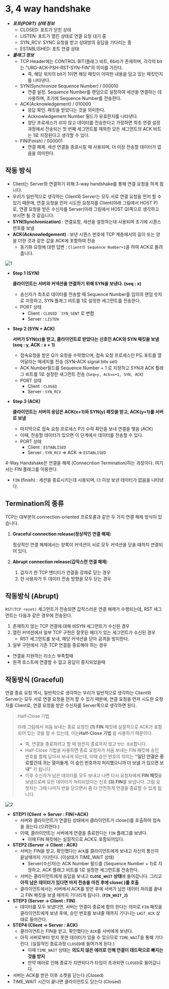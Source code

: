 # 3, 4 way handshake

- ***포트(PORT) 상태 정보***
    - CLOSED: 포트가 닫힌 상태
    - LISTEN: 포트가 열린 상태로 연결 요청 대기 중
    - SYN_RCV: SYNC 요청을 받고 상대방의 응답을 기다리는 중
    - ESTABLISHED: 포트 연결 상태
- ***플래그 정보***
    - TCP Header에는 CONTROL BIT(플래그 비트, 6bit)가 존재하며, 각각의 bit는 "URG-ACK-PSH-RST-SYN-FIN"의 의미를 가진다.
        - 즉, 해당 위치의 bit가 1이면 해당 패킷이 어떠한 내용을 담고 있는 패킷인지를 나타낸다.
    - SYN(Synchronize Sequence Number) / 000010
        - 연결 설정. Sequence Number를 랜덤으로 설정하여 세션을 연결하는 데 사용하며, 초기에 Sequence Number를 전송한다.
    - ACK(Acknowledgement) / 010000
        - 응답 확인. 패킷을 받았다는 것을 의미한다.
        - Acknowledgement Number 필드가 유효한지를 나타낸다.
        - 양단 프로세스가 쉬지 않고 데이터를 전송한다고 가정하면 최초 연결 설정 과정에서 전송되는 첫 번째 세그먼트를 제외한 모든 세그먼트의 ACK 비트는 1로 지정된다고 생각할 수 있다.
    - FIN(Finish) / 000001
        - 연결 해제. 세션 연결을 종료시킬 때 사용되며, 더 이상 전송할 데이터가 없음을 의미한다.

## 작동 방식

- Client는 Server와 연결하기 위해 3-way handshake를 통해 연결 요청을 하게 됩니다.
- 우리가 일반적으로 생각하는 Client와 Server는 모두 서로 연결 요청을 먼저 할 수 있기 때문에, 연결 요청을 먼저 시도한 요청자를 Client(아래 그림에서 HOST P) 로, 연결 요청을 받은 수신자를 Server(아래 그림에서 HOST Q)쪽으로 생각하고 보시면 될 것 같습니다.
- **SYN(Synchronization)** : 연결요청, 세션을 설정하는데 사용되며 초기에 시퀀스 번호를 보냄
- **ACK(Acknowledgement)** : 보낸 시퀀스 번호에 TCP 계층에서의 길이 또는 양을 더한 것과 같은 값을 ACK에 포함하여 전송
    - 동기화 요청에 대한 답변 : `Client의 Sequence Number+1`을 하여 ACK로 돌려줍니다.

![1](https://github.com/shin5774/SSAFY_CS_Study/assets/70622601/34803a25-855f-412d-8f06-04059a8434c7)

- **Step 1 (SYN)**
    
    **클라이언트는 서버와 커넥션을 연결하기 위해 SYN을 보낸다. (seq : x)**
    
    - 송신자가 최초로 데이터를 전송할 때 Sequence Number를 임의의 랜덤 숫자로 지정하고, SYN 플래그 비트를 1로 설정한 세그먼트를 전송한다.
    - PORT 상태
        - Client : `CLOSED``SYN_SENT` 로 변함
        - Server : `LISTEN`
- **Step 2 (SYN + ACK)**
    
    **서버가 SYN(x)을 받고, 클라이언트로 받았다는 신호인 ACK와 SYN 패킷을 보냄 (seq : y, ACK : x + 1)**
    
    - 접속요청을 받은 Q가 요청을 수락했으며, 접속 요청 프로세스인 P도 포트를 열어달라는 메세지를 전송 (SYN-ACK signal bits set)
    - ACK Number필드를 Sequence Number + 1 로 지정하고 SYN과 ACK 플래그 비트를 1로 설정한 새그먼트 전송 (`Seq=y, Ack=x+1, SYN, ACK`)
    - PORT 상태
        - Client : `CLOSED`
        - Server : `SYN_RCV`
- **Step 3 (ACK)**
    
    **클라이언트는 서버의 응답은 ACK(x+1)와 SYN(y) 패킷을 받고, ACK(y+1)를 서버로 보냄**
    
    - 마지막으로 접속 요청 프로세스 P가 수락 확인을 보내 연결을 맺음 (ACK)
    - 이때, 전송할 데이터가 있으면 이 단계에서 데이터를 전송할 수 있다.
    - PORT 상태
        - Client : `ESTABLISED`
        - Server : `SYN_RCV` ⇒ ACK ⇒ `ESTABLISED`
        

4-Way Handshake은 연결을 해제 (Connecntion Termination)하는 과정이다. 여기서는 FIN 플래그를 이용한다.

- `FIN` (finish) : 세션을 종료시키는데 사용되며, 더 이상 보낸 데이터가 없음을 나타낸다.

## Termination의 종류

TCP는 대부분의 connection-oriented 프로토콜과 같은 두 가지 연결 해제 방식이 있습니다.

1. **Graceful connection release(정상적인 연결 해제**)
    
    정상적인 연결 해제에서는 양쪽이 커넥션이 서로 모두 커넥션을 닫을 때까지 연결되어 있다.
    
2. **Abrupt connection release(갑작스런 연결 해제**)
    1. 갑자기 한 TCP 엔티티가 연결을 강제로 닫는 경우
    2. 한 사용자가 두 데이터 전송 방향을 모두 닫는 경우

## 작동방식 (Abrupt)

`RST(TCP reset)` 세그먼트가 전송되면 갑작스러운 연결 해제가 수행되는데, RST 세그먼트는 다음과 같은 경우에 전송된다.

1. 존재하지 않는 TCP 연결에 대해 비SYN 세그먼트가 수신된 경우
2. 열린 커넥션에서 일부 TCP 구현은 잘못된 헤더가 있는 세그먼트가 수신된 경우
    - RST 세그먼트를 보내, 해당 커넥션을 닫아 공격을 방지한다.
3. 일부 구현에서 기존 TCP 연결을 종료해야 하는 경우
- 연결을 지원하는 리소스 부족할때
- 원격 호스트에 연결할 수 없고 응답이 중지되었을때

## 작동방식 (Graceful)

연결 종료 요청 역시, 일반적으로 생각하는 우리가 일반적으로 생각하는 Client와 Server는 모두 서로 연결 요청을 먼저 할 수 있기 때문에, 연결 요청을 먼저 시도한 요청자를 Client로, 연결 요청을 받은 수신자를 Server쪽으로 생각하면 된다.

> Half-Close 기법
> 
> 
> 아래 그림에서 처음 보내는 종료 요청인 **(1) FIN** 패킷에 실질적으로 ACK가 포함되어 있는 것을 알 수 있는데, 이는**Half-Close 기법** 을 사용하기 때문이다.
> 
> - 즉, 연결을 종료하려고 할 때 완전히 종료하지 않고 `반만 종료`합니다.
> - Half-Close 기법을 사용하면 종료 요청자가 처음 보내는 FIN 패킷에 승인 번호를 함께 담아서 보내게 되는데, 이때 승인 번호의 의미는 **"일단 연결은 종료할건데 귀는 열어둘게. 이 승인 번호까지 처리했으니까 더 보낼 거 있으면 보내"** 가 됩니다.
> - 이후 수신자가 남은 데이터를 모두 보내고 나면 다시 요청자에게 **FIN 패킷**을 보냄으로써 모든 데이터가 처리되었다는 신호 **(3) FIN**를 보냅니다. 그럼 요청자는 그때 나머지 반을 닫으면서 좀 더 안전하게 연결을 종료할 수 있게 됩니다.

![2](https://github.com/shin5774/SSAFY_CS_Study/assets/70622601/5f19eba0-1a39-4240-8861-2a81d932b69c)

- **STEP1 (Client → Server : FIN(+ACK)**
    - 서버와 클라이언트가 연결된 상태에서 클라이언트가 close()를 호출하여 접속을 끊는다.(으려한다.)
    - 이때, 클라이언트는 서버에게 연결을 종료한다는 `FIN` 플래그를 보낸다.
        - 이때 FIN 패킷에는 실질적으로 ACK도 포함되어있다.
- **STEP2 (Server → Client : ACK)**
    - 서버는 FIN을 받고, 확인했다는 `ACK`를 클라이언트에게 보내고 자신의 통신이 끝날때까지 기다린다. (이상태가 TIME_WAIT 상태)
        - Server(수신자)는 ACK Number 필드를 (Sequence Number + 1)로 지정하고, ACK 플래그 비트를 1로 설정한 세그먼트를 전송한다.
    - 서버는 클라이언트에게 응답을 보내고 **`CLOSE_WAIT` 상태**에 들어갑니다. 그리고**아직 남은 데이터가 있다면 마저 전송을 마친 후에 close( )를 호출**
    - 클라이언트에서는 서버에서 ACK를 받은 후에 서버가 남은 데이터 처리를 끝내고 FIN 패킷을 보낼 때까지 기다리게 됩니다. (**`FIN_WAIT_2`)**
- **STEP3 (Server → Client : FIN)**
    - 데이터를 모두 보냈다면, 서버는 연결이 종료에 합의 한다는 의미로 `FIN` 패킷을 클라이언트에게 보낸 후에, 승인 번호를 보내줄 때까지 기다니는 `LAST_ACK` 상태로 들어간다.
- **STEP4 (Client → Server : ACK)**
    - 클라이언트는 FIN을 받고, 확인했다는 `ACK`를 서버에게 보낸다.
    - 아직 서버로부터 받지 못한 데이터가 있을 수 있으므로 `TIME_WAI`T을 통해 기다린다. (실질적인 종료과정 `CLOSED`에 들어가게 된다.)
        - 이때 `TIME_WAIT` 상태는 **의도치 않은 에러로 인해 연결이 데드락으로 빠지는 것을 방지**
        - 만약 에러로 인해 종료가 지연되다가 타임이 초과되면 `CLOSED`로 들어갑니다.
- 서버는 ACK를 받은 이후 소켓을 닫는다 (Closed)
- TIME_WAIT 시간이 끝나면 클라이언트도 닫는다 (Closed)